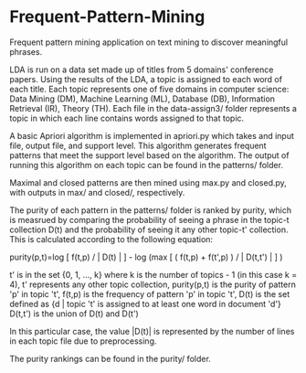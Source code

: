 Frequent-Pattern-Mining
=======================

Frequent pattern mining application on text mining to discover meaningful phrases.

LDA is run on a data set made up of titles from 5 domains' conference papers.  Using the results of the LDA, a topic is assigned to each word of each title.  Each topic represents one of five domains in computer science: Data Mining (DM), Machine Learning (ML), Database (DB), Information Retrieval (IR), Theory (TH). Each file in the data-assign3/ folder represents a topic in which each line contains words assigned to that topic.  

A basic Apriori algorithm is implemented in apriori.py which takes and input file, output file, and support level.  This algorithm generates frequent patterns that meet the support level based on the algorithm.  The output of running this algorithm on each topic can be found in the patterns/ folder.

Maximal and closed patterns are then mined using max.py and closed.py, with outputs in max/ and closed/, respectively.

The purity of each pattern in the patterns/ folder is ranked by purity, which is measrued by comparing the probability of seeing a phrase in the topic-t collection D(t) and the probability of seeing it any other topic-t' collection. This is calculated according to the following equation:

purity(p,t)=log [ f(t,p) / | D(t) | ] - log (max [ ( f(t,p) + f(t',p) ) / | D(t,t') | ] )

t' is in the set {0, 1, ..., k} where k is the number of topics - 1 (in this case k = 4), t' represents any other topic collection, 
purity(p,t) is the purity of pattern 'p' in topic 't', 
f(t,p) is the frequency of pattern 'p' in topic 't', 
D(t) is the set defined as {d | topic 't' is assigned to at least one word in document 'd'}
D(t,t') is the union of D(t) and D(t')

In this particular case, the value |D(t)| is represented by the number of lines in each topic file due to preprocessing.

The purity rankings can be found in the purity/ folder.
